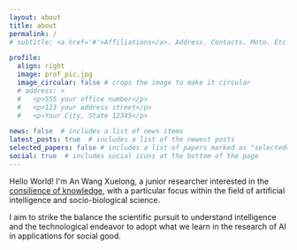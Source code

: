 ```yaml
---
layout: about
title: about
permalink: /
# subtitle: <a href='#'>Affiliations</a>. Address. Contacts. Moto. Etc. # puts a subtitle where I can place hyperlink after href = ...

profile:
  align: right
  image: prof_pic.jpg
  image_circular: false # crops the image to make it circular
  # address: >
  #   <p>555 your office number</p>
  #   <p>123 your address street</p>
  #   <p>Your City, State 12345</p>

news: false  # includes a list of news items
latest_posts: true  # includes a list of the newest posts
selected_papers: false # includes a list of papers marked as "selected={true}"
social: true  # includes social icons at the bottom of the page
---
```


Hello World! I'm An Wang Xuelong, a junior researcher interested in the [consilience of knowledge](https://en.wikipedia.org/wiki/Consilience_%28book%29), with a particular focus within the field of artificial intelligence and socio-biological science. 

I aim to strike the balance the scientific pursuit to understand intelligence and the technological endeavor to adopt what we learn in the research of AI in applications for social good.

<!-- , namely to [improve healthcare](https://www.youtube.com/watch?v=6Af625dJnB0) -->

<!-- Write your biography here. Tell the world about yourself. Link to your favorite [subreddit](http://reddit.com). You can put a picture in, too. The code is already in, just name your picture `prof_pic.jpg` and put it in the `img/` folder. -->
<!-- 
Put your address / P.O. box / other info right below your picture. You can also disable any of these elements by editing `profile` property of the YAML header of your `_pages/about.md`. Edit `_bibliography/papers.bib` and Jekyll will render your [publications page](/al-folio/publications/) automatically.

Link to your social media connections, too. This theme is set up to use [Font Awesome icons](http://fortawesome.github.io/Font-Awesome/) and [Academicons](https://jpswalsh.github.io/academicons/), like the ones below. Add your Facebook, Twitter, LinkedIn, Google Scholar, or just disable all of them. -->
